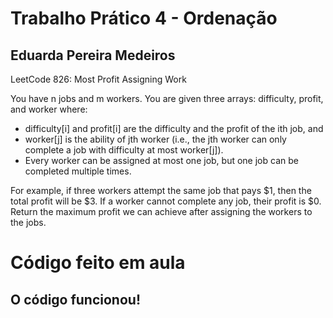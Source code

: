 # Trabalho Prático 4 - Ordenação
## Eduarda Pereira Medeiros

LeetCode 826: Most Profit Assigning Work

You have n jobs and m workers. You are given three arrays: difficulty, profit, and worker where:

* difficulty[i] and profit[i] are the difficulty and the profit of the ith job, and
* worker[j] is the ability of jth worker (i.e., the jth worker can only complete a job with difficulty at most worker[j]).
* Every worker can be assigned at most one job, but one job can be completed multiple times.

For example, if three workers attempt the same job that pays $1, then the total profit will be $3. If a worker cannot complete any job, their profit is $0.
Return the maximum profit we can achieve after assigning the workers to the jobs.

# Código feito em aula
## O código funcionou! 
